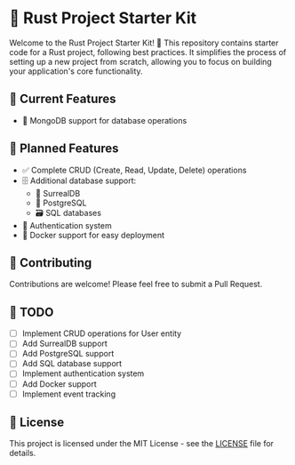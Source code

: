 # 🦀 Rust Project Starter Kit

Welcome to the Rust Project Starter Kit! 🎉 This repository contains starter code for a Rust project, following best practices. It simplifies the process of setting up a new project from scratch, allowing you to focus on building your application's core functionality.

<!-- In this setup, we use the `User` entity as an example, but you can easily replicate and add new entities as required for your specific project needs. -->

## 🌟 Current Features

- 🍃 MongoDB support for database operations

## 🚀 Planned Features

- ✅ Complete CRUD (Create, Read, Update, Delete) operations
- 🗄️ Additional database support:
  - 🌊 SurrealDB
  - 🐘 PostgreSQL
  - 🗃️ SQL databases
- 🔐 Authentication system
- 🐳 Docker support for easy deployment

## 🤝 Contributing

Contributions are welcome! Please feel free to submit a Pull Request.

## 📝 TODO

- [ ] Implement CRUD operations for User entity
- [ ] Add SurrealDB support
- [ ] Add PostgreSQL support
- [ ] Add SQL database support
- [ ] Implement authentication system
- [ ] Add Docker support
- [ ] Implement event tracking

## 📄 License

This project is licensed under the MIT License - see the [LICENSE](LICENSE) file for details.